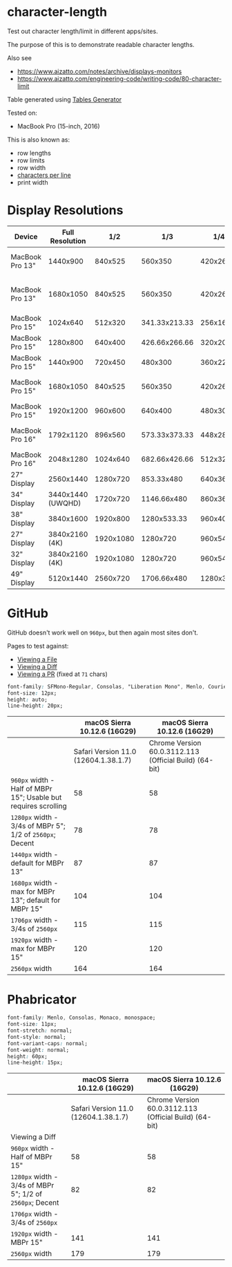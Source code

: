# character-length

Test out character length/limit in different apps/sites.

The purpose of this is to demonstrate readable character lengths.

Also see

- https://www.aizatto.com/notes/archive/displays-monitors
- https://www.aizatto.com/engineering-code/writing-code/80-character-limit

Table generated using [Tables Generator](http://www.tablesgenerator.com/markdown_tables#)

Tested on:
- MacBook Pro (15-inch, 2016)

This is also known as:

- row lengths
- row limits
- row width
- [characters per line](https://en.wikipedia.org/wiki/Characters_per_line)
- print width

# Display Resolutions

| Device          | Full Resolution   | 1/2       | 1/3           | 1/4       | 1/6           | Comments            |
|-----------------|-------------------|-----------|---------------|-----------|---------------|---------------------|
| MacBook Pro 13" | 1440x900          | 840x525   | 560x350       | 420x262.5 | 280x175       | MacBook Pro 13" Default |
| MacBook Pro 13" | 1680x1050         | 840x525   | 560x350       | 420x262.5 | 280x175       | MacBook Pro 13" "More Space" |
| MacBook Pro 15" | 1024x640          | 512x320   | 341.33x213.33 | 256x160   | 170.66x106.66 |                     |
| MacBook Pro 15" | 1280x800          | 640x400   | 426.66x266.66 | 320x200   | 213.33x133.33 |                     |
| MacBook Pro 15" | 1440x900          | 720x450   | 480x300       | 360x225   | 240x150       |                     |
| MacBook Pro 15" | 1680x1050         | 840x525   | 560x350       | 420x262.5 | 280x175       | MacBook Pro 15" Default |
| MacBook Pro 15" | 1920x1200         | 960x600   | 640x400       | 480x300   | 320x200       |                     |
| MacBook Pro 16" | 1792x1120         | 896x560   | 573.33x373.33 | 448x280   | 298.66x186.66 | MacBook Pro 16" Default          |
| MacBook Pro 16" | 2048x1280         | 1024x640  | 682.66x426.66 | 512x320   | 341.33x213.33 | My Default          |
| 27" Display     | 2560x1440         | 1280x720  | 853.33x480    | 640x360   | 426.66x240    |                     |
| 34" Display     | 3440x1440 (UWQHD) | 1720x720  | 1146.66x480   | 860x360   | 573.33x240    |                     |
| 38" Display     | 3840x1600         | 1920x800  | 1280x533.33   | 960x400   | 640x266       | External Monitor    |
| 27" Display     | 3840x2160 (4K)    | 1920x1080 | 1280x720      | 960x540   | 640x360       | Pixel Per Inch: 163 |
| 32" Display     | 3840x2160 (4K)    | 1920x1080 | 1280x720      | 960x540   | 640x360       | Pixel Per Inch: 140 |
| 49" Display     | 5120x1440         | 2560x720  | 1706.66x480   | 1280x360  | 853.33x240    |                     |
   
# GitHub

GitHub doesn't work well on `960px`, but then again most sites don't.

Pages to test against:

- [Viewing a File](https://github.com/aizatto/character-length/blob/master/characters.txt)
- [Viewing a Diff](https://github.com/aizatto/character-length/commit/bae8f00feda5b832aa6fe162460968d8eaf040a5)
- [Viewing a PR](https://github.com/aizatto/character-length/pull/1) (fixed at `71` chars)

```css
font-family: SFMono-Regular, Consolas, "Liberation Mono", Menlo, Courier, monospace;
font-size: 12px;
height: auto;
line-height: 20px;
```

|                                                                                                               | macOS Sierra 10.12.6 (16G29)         | macOS Sierra 10.12.6 (16G29)                           |
|---------------------------------------------------------------------------------------------------------------|--------------------------------------|--------------------------------------------------------|
|                                                                                                               | Safari Version 11.0 (12604.1.38.1.7) | Chrome Version 60.0.3112.113 (Official Build) (64-bit) |
| `960px` width - Half of MBPr 15"; Usable but requires scrolling                                               | 58                                   | 58                                                     |
| `1280px` width - 3/4s of MBPr 5"; 1/2 of `2560px`; Decent                               | 78                                   | 78                                                     |
| `1440px` width - default for MBPr 13"                                                   | 87                                  | 87                                                    |
| `1680px` width - max for MBPr 13"; default for MBPr 15"                                                       | 104                                  | 104                                                    |
| `1706px` width - 3/4s of `2560px`                                                                             | 115                                  | 115                                                    |
| `1920px` width - max for MBPr 15"                                                                             | 120                                  | 120                                                    |
| `2560px` width                                                                                                | 164                                  | 164                                                    |

# Phabricator

```css
font-family: Menlo, Consolas, Monaco, monospace;
font-size: 11px;
font-stretch: normal;
font-style: normal;
font-variant-caps: normal;
font-weight: normal;
height: 60px;
line-height: 15px;
```

|                                                           | macOS Sierra 10.12.6 (16G29)         | macOS Sierra 10.12.6 (16G29)                           |
|-----------------------------------------------------------|--------------------------------------|--------------------------------------------------------|
|                                                           | Safari Version 11.0 (12604.1.38.1.7) | Chrome Version 60.0.3112.113 (Official Build) (64-bit) |
| Viewing a Diff                                            |                                      |                                                        |
| `960px` width - Half of MBPr 15"                          | 58                                   | 58                                                     |
| `1280px` width - 3/4s of MBPr 5"; 1/2 of `2560px`; Decent | 82                                   | 82                                                     |
| `1706px` width - 3/4s of `2560px`                         |                                      |                                                        |
| `1920px` width - MBPr 15"                                 | 141                                  | 141                                                    |
| `2560px` width                                            | 179                                  | 179                                                    |
